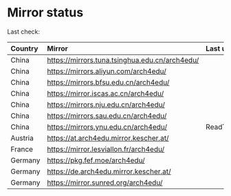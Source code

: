 <script src="./time.js"></script>
# Mirror status
Last check: <script type="text/javascript">localize(1695493200.6777542);</script>

|Country|Mirror|Last update|
|:------|:-----|:----------|
|China|https://mirrors.tuna.tsinghua.edu.cn/arch4edu/|<script type="text/javascript">localize(1695450594);</script>|
|China|https://mirrors.aliyun.com/arch4edu/|<script type="text/javascript">localize(1695364265);</script>|
|China|https://mirrors.bfsu.edu.cn/arch4edu/|<script type="text/javascript">localize(1695450594);</script>|
|China|https://mirror.iscas.ac.cn/arch4edu/|<script type="text/javascript">localize(1695450594);</script>|
|China|https://mirrors.nju.edu.cn/arch4edu/|<script type="text/javascript">localize(1695407432);</script>|
|China|https://mirrors.sau.edu.cn/arch4edu/|<script type="text/javascript">localize(1695407432);</script>|
|China|https://mirrors.ynu.edu.cn/arch4edu/|ReadTimeout|
|Austria|https://at.arch4edu.mirror.kescher.at/|<script type="text/javascript">localize(1695450594);</script>|
|France|https://mirror.lesviallon.fr/arch4edu/|<script type="text/javascript">localize(1695450594);</script>|
|Germany|https://pkg.fef.moe/arch4edu/|<script type="text/javascript">localize(1695450594);</script>|
|Germany|https://de.arch4edu.mirror.kescher.at/|<script type="text/javascript">localize(1695450594);</script>|
|Germany|https://mirror.sunred.org/arch4edu/|<script type="text/javascript">localize(1695450594);</script>|

<script src="./tablefilter/tablefilter.js"></script>
<script src="./table.js"></script>